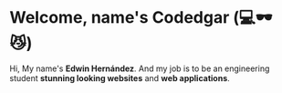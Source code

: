 # Welcome, name's **Codedgar** (:computer::dark_sunglasses: :smirk_cat:)
Hi, My name's **Edwin Hernández**. And my job is to be an engineering student  **stunning looking websites** and **web applications**.